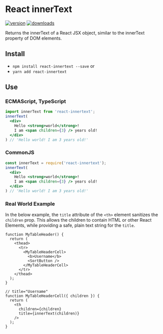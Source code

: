 # React innerText

[![version](https://img.shields.io/npm/v/react-innertext.svg)](https://www.npmjs.com/package/react-innertext)
[![downloads](https://img.shields.io/npm/dt/react-innertext.svg)](https://www.npmjs.com/package/react-innertext)

Returns the innerText of a React JSX object, similar to the innerText property
of DOM elements.

## Install

* `npm install react-innertext --save` or
* `yarn add react-innertext`

## Use

### ECMAScript, TypeScript

```jsx
import innerText from 'react-innertext';
innerText(
  <div>
    Hello <strong>world</strong>!
    I am <span children={3} /> years old!
  </div>
) // 'Hello world! I am 3 years old!'
```

### CommonJS

```jsx
const innerText = require('react-innertext');
innerText(
  <div>
    Hello <strong>world</strong>!
    I am <span children={3} /> years old!
  </div>
) // 'Hello world! I am 3 years old!'
```

### Real World Example

In the below example, the `title` attribute of the `<th>` element sanitizes the
`children` prop. This allows the children to contain HTML or other React
Elements, while providing a safe, plain text string for the `title`.

```JS
function MyTableHeader() {
  return (
    <thead>
      <tr>
        <MyTableHeaderCell>
          <b>Username</b>
          <SortButton />
        </MyTableHeaderCell>
      </tr>
    </thead>
  );
}

// title="Username"
function MyTableHeaderCell({ children }) {
  return (
    <th
      children={children}
      title={innerText(children)}
    />
  );
}
```
